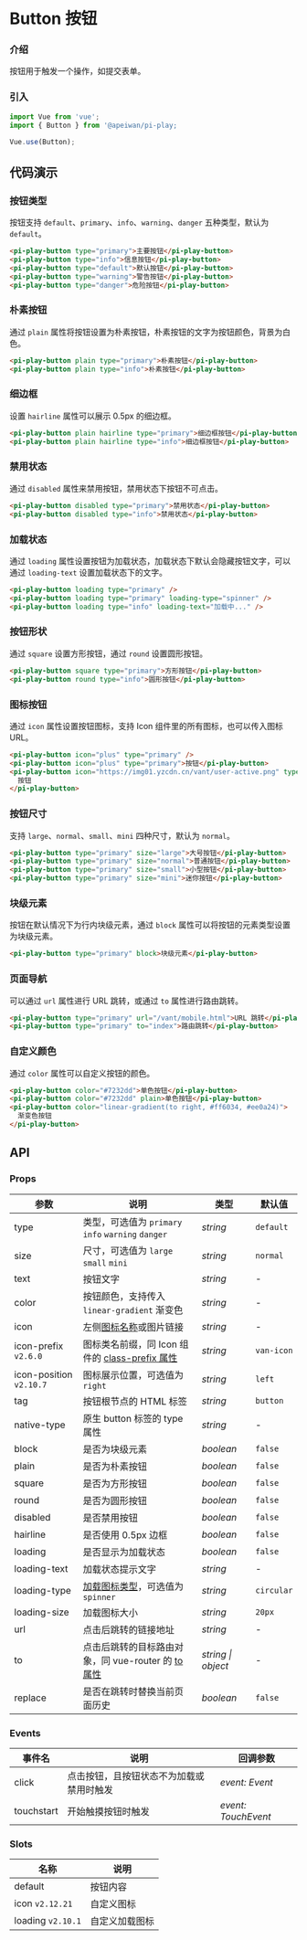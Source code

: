 # Button 按钮

### 介绍

按钮用于触发一个操作，如提交表单。

### 引入

```js
import Vue from 'vue';
import { Button } from '@apeiwan/pi-play;

Vue.use(Button);
```

## 代码演示

### 按钮类型

按钮支持 `default`、`primary`、`info`、`warning`、`danger` 五种类型，默认为 `default`。

```html
<pi-play-button type="primary">主要按钮</pi-play-button>
<pi-play-button type="info">信息按钮</pi-play-button>
<pi-play-button type="default">默认按钮</pi-play-button>
<pi-play-button type="warning">警告按钮</pi-play-button>
<pi-play-button type="danger">危险按钮</pi-play-button>
```

### 朴素按钮

通过 `plain` 属性将按钮设置为朴素按钮，朴素按钮的文字为按钮颜色，背景为白色。

```html
<pi-play-button plain type="primary">朴素按钮</pi-play-button>
<pi-play-button plain type="info">朴素按钮</pi-play-button>
```

### 细边框

设置 `hairline` 属性可以展示 0.5px 的细边框。

```html
<pi-play-button plain hairline type="primary">细边框按钮</pi-play-button>
<pi-play-button plain hairline type="info">细边框按钮</pi-play-button>
```

### 禁用状态

通过 `disabled` 属性来禁用按钮，禁用状态下按钮不可点击。

```html
<pi-play-button disabled type="primary">禁用状态</pi-play-button>
<pi-play-button disabled type="info">禁用状态</pi-play-button>
```

### 加载状态

通过 `loading` 属性设置按钮为加载状态，加载状态下默认会隐藏按钮文字，可以通过 `loading-text` 设置加载状态下的文字。

```html
<pi-play-button loading type="primary" />
<pi-play-button loading type="primary" loading-type="spinner" />
<pi-play-button loading type="info" loading-text="加载中..." />
```

### 按钮形状

通过 `square` 设置方形按钮，通过 `round` 设置圆形按钮。

```html
<pi-play-button square type="primary">方形按钮</pi-play-button>
<pi-play-button round type="info">圆形按钮</pi-play-button>
```

### 图标按钮

通过 `icon` 属性设置按钮图标，支持 Icon 组件里的所有图标，也可以传入图标 URL。

```html
<pi-play-button icon="plus" type="primary" />
<pi-play-button icon="plus" type="primary">按钮</pi-play-button>
<pi-play-button icon="https://img01.yzcdn.cn/vant/user-active.png" type="info">
  按钮
</pi-play-button>
```

### 按钮尺寸

支持 `large`、`normal`、`small`、`mini` 四种尺寸，默认为 `normal`。

```html
<pi-play-button type="primary" size="large">大号按钮</pi-play-button>
<pi-play-button type="primary" size="normal">普通按钮</pi-play-button>
<pi-play-button type="primary" size="small">小型按钮</pi-play-button>
<pi-play-button type="primary" size="mini">迷你按钮</pi-play-button>
```

### 块级元素

按钮在默认情况下为行内块级元素，通过 `block` 属性可以将按钮的元素类型设置为块级元素。

```html
<pi-play-button type="primary" block>块级元素</pi-play-button>
```

### 页面导航

可以通过 `url` 属性进行 URL 跳转，或通过 `to` 属性进行路由跳转。

```html
<pi-play-button type="primary" url="/vant/mobile.html">URL 跳转</pi-play-button>
<pi-play-button type="primary" to="index">路由跳转</pi-play-button>
```

### 自定义颜色

通过 `color` 属性可以自定义按钮的颜色。

```html
<pi-play-button color="#7232dd">单色按钮</pi-play-button>
<pi-play-button color="#7232dd" plain>单色按钮</pi-play-button>
<pi-play-button color="linear-gradient(to right, #ff6034, #ee0a24)">
  渐变色按钮
</pi-play-button>
```

## API

### Props

| 参数 | 说明 | 类型 | 默认值 |
| --- | --- | --- | --- |
| type | 类型，可选值为 `primary` `info` `warning` `danger` | _string_ | `default` |
| size | 尺寸，可选值为 `large` `small` `mini` | _string_ | `normal` |
| text | 按钮文字 | _string_ | - |
| color | 按钮颜色，支持传入 `linear-gradient` 渐变色 | _string_ | - |
| icon | 左侧[图标名称](#/zh-CN/icon)或图片链接 | _string_ | - |
| icon-prefix `v2.6.0` | 图标类名前缀，同 Icon 组件的 [class-prefix 属性](#/zh-CN/icon#props) | _string_ | `van-icon` |
| icon-position `v2.10.7` | 图标展示位置，可选值为 `right` | _string_ | `left` |
| tag | 按钮根节点的 HTML 标签 | _string_ | `button` |
| native-type | 原生 button 标签的 type 属性 | _string_ | - |
| block | 是否为块级元素 | _boolean_ | `false` |
| plain | 是否为朴素按钮 | _boolean_ | `false` |
| square | 是否为方形按钮 | _boolean_ | `false` |
| round | 是否为圆形按钮 | _boolean_ | `false` |
| disabled | 是否禁用按钮 | _boolean_ | `false` |
| hairline | 是否使用 0.5px 边框 | _boolean_ | `false` |
| loading | 是否显示为加载状态 | _boolean_ | `false` |
| loading-text | 加载状态提示文字 | _string_ | - |
| loading-type | [加载图标类型](#/loading)，可选值为 `spinner` | _string_ | `circular` |
| loading-size | 加载图标大小 | _string_ | `20px` |
| url | 点击后跳转的链接地址 | _string_ | - |
| to | 点击后跳转的目标路由对象，同 vue-router 的 [to 属性](/#to) | _string \| object_ | - |
| replace | 是否在跳转时替换当前页面历史 | _boolean_ | `false` |

### Events

| 事件名     | 说明                                     | 回调参数            |
| ---------- | ---------------------------------------- | ------------------- |
| click      | 点击按钮，且按钮状态不为加载或禁用时触发 | _event: Event_      |
| touchstart | 开始触摸按钮时触发                       | _event: TouchEvent_ |

### Slots

| 名称              | 说明           |
| ----------------- | -------------- |
| default           | 按钮内容       |
| icon `v2.12.21`   | 自定义图标     |
| loading `v2.10.1` | 自定义加载图标 |

